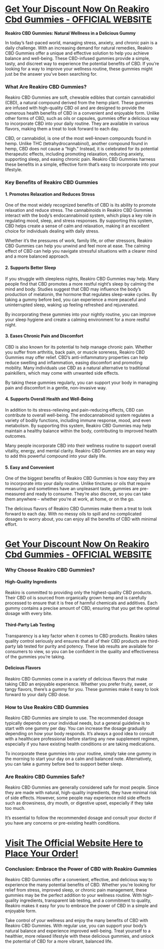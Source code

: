<h1><a href="https://getdeals24x7.com/order-reakirocbd"><strong>Get Your Discount Now On&nbsp;<span data-sheets-root="1">Reakiro Cbd Gummies</span> - OFFICIAL WEBSITE<br /></strong></a></h1>
<p><strong>Reakiro CBD Gummies: Natural Wellness in a Delicious Gummy</strong></p>
<p>In today&rsquo;s fast-paced world, managing stress, anxiety, and chronic pain is a daily challenge. With an increasing demand for natural remedies, Reakiro CBD Gummies offer a unique and effective solution to help you achieve balance and well-being. These CBD-infused gummies provide a simple, tasty, and discreet way to experience the potential benefits of CBD. If you&rsquo;re looking for a way to improve your wellness routine, these gummies might just be the answer you&rsquo;ve been searching for.</p>
<h3>What Are Reakiro CBD Gummies?</h3>
<p>Reakiro CBD Gummies are soft, chewable edibles that contain cannabidiol (CBD), a natural compound derived from the hemp plant. These gummies are infused with high-quality CBD oil and are designed to provide the numerous health benefits of CBD in a convenient and enjoyable form. Unlike other forms of CBD, such as oils or capsules, gummies offer a delicious way to incorporate CBD into your daily routine. They are available in various flavors, making them a treat to look forward to each day.</p>
<p>CBD, or cannabidiol, is one of the most well-known compounds found in hemp. Unlike THC (tetrahydrocannabinol), another compound found in hemp, CBD does not cause a &ldquo;high.&rdquo; Instead, it is celebrated for its potential therapeutic effects, including promoting relaxation, reducing anxiety, supporting sleep, and easing chronic pain. Reakiro CBD Gummies harness these benefits in a simple, effective form that&rsquo;s easy to incorporate into your lifestyle.</p>
<h3>Key Benefits of Reakiro CBD Gummies</h3>
<h4>1. <strong>Promotes Relaxation and Reduces Stress</strong></h4>
<p>One of the most widely recognized benefits of CBD is its ability to promote relaxation and reduce stress. The cannabinoids in Reakiro CBD Gummies interact with the body&rsquo;s endocannabinoid system, which plays a key role in regulating mood, sleep, and stress responses. By supporting this system, CBD helps create a sense of calm and relaxation, making it an excellent choice for individuals dealing with daily stress.</p>
<p>Whether it&rsquo;s the pressures of work, family life, or other stressors, Reakiro CBD Gummies can help you unwind and feel more at ease. The calming effect of CBD can help you navigate stressful situations with a clearer mind and a more balanced approach.</p>
<h4>2. <strong>Supports Better Sleep</strong></h4>
<p>If you struggle with sleepless nights, Reakiro CBD Gummies may help. Many people find that CBD promotes a more restful night&rsquo;s sleep by calming the mind and body. Studies suggest that CBD may influence the body&rsquo;s production of melatonin, the hormone that regulates sleep-wake cycles. By taking a gummy before bed, you can experience a more peaceful and uninterrupted sleep, waking up feeling refreshed and rejuvenated.</p>
<p>By incorporating these gummies into your nightly routine, you can improve your sleep hygiene and create a calming environment for a more restful night.</p>
<h4>3. <strong>Eases Chronic Pain and Discomfort</strong></h4>
<p>CBD is also known for its potential to help manage chronic pain. Whether you suffer from arthritis, back pain, or muscle soreness, Reakiro CBD Gummies may offer relief. CBD&rsquo;s anti-inflammatory properties can help reduce swelling and inflammation, easing discomfort and promoting mobility. Many individuals use CBD as a natural alternative to traditional painkillers, which may come with unwanted side effects.</p>
<p>By taking these gummies regularly, you can support your body in managing pain and discomfort in a gentle, non-invasive way.</p>
<h4>4. <strong>Supports Overall Health and Well-Being</strong></h4>
<p>In addition to its stress-relieving and pain-reducing effects, CBD can contribute to overall well-being. The endocannabinoid system regulates a variety of bodily functions, including immune response, mood, and even metabolism. By supporting this system, Reakiro CBD Gummies may help maintain a healthy balance within the body, contributing to improved health outcomes.</p>
<p>Many people incorporate CBD into their wellness routine to support overall vitality, energy, and mental clarity. Reakiro CBD Gummies are an easy way to add this powerful compound into your daily life.</p>
<h4>5. <strong>Easy and Convenient</strong></h4>
<p>One of the biggest benefits of Reakiro CBD Gummies is how easy they are to incorporate into your daily routine. Unlike tinctures or oils that require measuring and sometimes have an unpleasant taste, gummies are pre-measured and ready to consume. They&rsquo;re also discreet, so you can take them anywhere &ndash; whether you&rsquo;re at work, at home, or on the go.</p>
<p>The delicious flavors of Reakiro CBD Gummies make them a treat to look forward to each day. With no messy oils to spill and no complicated dosages to worry about, you can enjoy all the benefits of CBD with minimal effort.</p>
<h1><a href="https://getdeals24x7.com/order-reakirocbd"><strong>Get Your Discount Now On&nbsp;<span data-sheets-root="1">Reakiro Cbd Gummies</span>&nbsp;- OFFICIAL WEBSITE</strong></a></h1>
<h3>Why Choose Reakiro CBD Gummies?</h3>
<h4>High-Quality Ingredients</h4>
<p>Reakiro is committed to providing only the highest-quality CBD products. Their CBD oil is sourced from organically grown hemp and is carefully processed to ensure that it is free of harmful chemicals and additives. Each gummy contains a precise amount of CBD, ensuring that you get the optimal dosage with every bite.</p>
<h4>Third-Party Lab Testing</h4>
<p>Transparency is a key factor when it comes to CBD products. Reakiro takes quality control seriously and ensures that all of their CBD products are third-party lab tested for purity and potency. These lab results are available for consumers to view, so you can be confident in the quality and effectiveness of the gummies you&rsquo;re taking.</p>
<h4>Delicious Flavors</h4>
<p>Reakiro CBD Gummies come in a variety of delicious flavors that make taking CBD an enjoyable experience. Whether you prefer fruity, sweet, or tangy flavors, there&rsquo;s a gummy for you. These gummies make it easy to look forward to your daily CBD dose.</p>
<h3>How to Use Reakiro CBD Gummies</h3>
<p>Reakiro CBD Gummies are simple to use. The recommended dosage typically depends on your individual needs, but a general guideline is to start with one gummy per day. You can increase the dosage gradually depending on how your body responds. It&rsquo;s always a good idea to consult with a healthcare professional before starting any new supplement regimen, especially if you have existing health conditions or are taking medications.</p>
<p>To incorporate these gummies into your routine, simply take one gummy in the morning to start your day on a calm and balanced note. Alternatively, you can take a gummy before bed to support better sleep.</p>
<h3>Are Reakiro CBD Gummies Safe?</h3>
<p>Reakiro CBD Gummies are generally considered safe for most people. Since they are made with natural, high-quality ingredients, they have minimal risk of side effects. However, some people may experience mild side effects such as drowsiness, dry mouth, or digestive upset, especially if they take too much.</p>
<p>It&rsquo;s essential to follow the recommended dosage and consult your doctor if you have any concerns or pre-existing health conditions.</p>
<h1><a href="https://getdeals24x7.com/order-reakirocbd">Visit The Official Website Here to Place Your Order!</a></h1>
<h3>Conclusion: Embrace the Power of CBD with Reakiro Gummies</h3>
<p>Reakiro CBD Gummies offer a convenient, effective, and delicious way to experience the many potential benefits of CBD. Whether you're looking for relief from stress, improved sleep, or chronic pain management, these gummies may be the perfect addition to your wellness routine. With high-quality ingredients, transparent lab testing, and a commitment to quality, Reakiro makes it easy for you to embrace the power of CBD in a simple and enjoyable form.</p>
<p>Take control of your wellness and enjoy the many benefits of CBD with Reakiro CBD Gummies. With regular use, you can support your body&rsquo;s natural balance and experience improved well-being. Treat yourself to a healthier, more relaxed lifestyle with these delicious gummies, and unlock the potential of CBD for a more vibrant, balanced life.</p>

